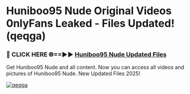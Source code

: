 # Huniboo95 Nude Original Videos 0nlyFans Leaked - Files Updated! (qeqga)

<h3>🔴 CLICK HERE 🌐==►► <a href="https://tinyurl.com/y5r63du9" rel="nofollow">Huniboo95 Nude Updated Files</a></h3>

Get Huniboo95 Nude and all content. Now you can access all videos and pictures of Huniboo95 Nude. New Updated Files 2025!

[![qeqga](https://i.imgur.com/UVo9nyh.gif)](https://tinyurl.com/y5r63du9)